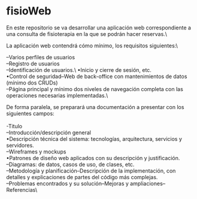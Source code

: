 # fisioWeb
En este repositorio se va desarrollar una aplicación web correspondiente a una consulta de fisioterapia en la que se podrán hacer reservas.\

La aplicación web contendrá cómo mínimo, los requisitos siguientes:\\

–Varios perfiles de usuarios\
–Registro de usuarios\
–Identificación de usuarios.\ 
	•Inicio y cierre de sesión, etc.\
	•Control de seguridad–Web de back-office con mantenimientos de datos (mínimo dos CRUDs)\
–Página principal y mínimo dos niveles de navegación completa con las operaciones necesarias implementadas.\

De forma paralela, se preparará una documentación a presentar con los siguientes campos:\
\
-Titulo\
–Introducción/descripción general\
	•Descripción técnica del sistema: tecnologías, arquitectura, servicios y servidores.\
–Wireframes y mockups\
	•Patrones de diseño web aplicados con su descripción y justificación.\
–Diagramas: de datos, casos de uso, de clases, etc.\
–Metodología y planificación–Descripción de la implementación, con detalles y explicaciones de partes del código más complejas.\
–Problemas encontrados y su solución–Mejoras y ampliaciones–Referencias\
